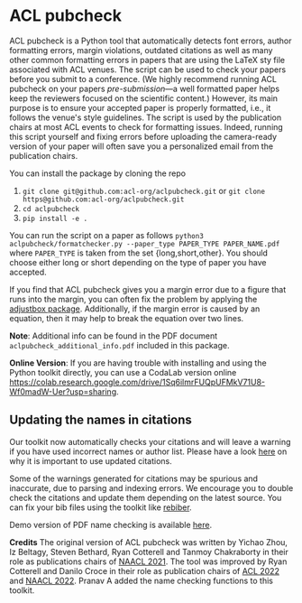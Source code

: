 # ACL pubcheck
ACL pubcheck is a Python tool that automatically detects font errors, author formatting errors, margin violations, outdated citations as well as many other common formatting errors in papers that are using the LaTeX sty file associated with ACL venues. The script can be used to check your papers before you submit to a conference. (We highly recommend running ACL pubcheck on your papers *pre-submission*&mdash;a well formatted paper helps keep the reviewers focused on the scientific content.) However, its main purpose is to ensure your accepted paper is properly formatted, i.e., it follows the venue's style guidelines. The script is used by the publication chairs at most ACL events to check for formatting issues. Indeed, running this script yourself and fixing errors before uploading the camera-ready version of your paper will often save you a personalized email from the publication chairs. 

You can install the package by cloning the repo
1. ``git clone git@github.com:acl-org/aclpubcheck.git`` or ``git clone https@github.com:acl-org/aclpubcheck.git``
2. ``cd aclpubcheck``
3. ``pip install -e .``

You can run the script on a paper as follows
``python3 aclpubcheck/formatchecker.py --paper_type PAPER_TYPE PAPER_NAME.pdf`` where ``PAPER_TYPE`` is taken from the set {long,short,other}. You should choose either long or short depending on the type of paper you have accepted.

If you find that ACL pubcheck gives you a margin error due to a figure that runs into the margin, you can often fix the problem by applying the [adjustbox package](https://ctan.org/pkg/adjustbox?lang=en). Additionally, if the margin error is caused by an equation, then it may help to break the equation over two lines.

**Note**: Additional info can be found in the PDF document ``aclpubcheck_additional_info.pdf`` included in this package.

**Online Version**: If you are having trouble with installing and using the Python toolkit directly, you can use a CodaLab version online https://colab.research.google.com/drive/1Sq6ilmrFUQpUFMkV71U8-Wf0madW-Uer?usp=sharing. 

## Updating the names in citations

Our toolkit now automatically checks your citations and will leave a warning if you have used incorrect names or author list. Please have a look [here](https://2021.naacl.org/blog/name-change-procedure/) on why it is important to use updated citations.

Some of the warnings generated for citations may be spurious and inaccurate, due to parsing and indexing errors. We encourage you to double check the citations and update them depending on the latest source. You can fix your bib files using the toolkit like [rebiber](https://github.com/yuchenlin/rebiber).

Demo version of PDF name checking is available [here](https://pdf-name-change-checking.herokuapp.com/).

**Credits**
The original version of ACL pubcheck was written by Yichao Zhou, Iz Beltagy, Steven Bethard, Ryan Cotterell and Tanmoy Chakraborty in their role as publications chairs of [NAACL 2021](https://2021.naacl.org/organization/). The tool was improved by Ryan Cotterell and Danilo Croce in their role as publication chairs of [ACL 2022](https://www.2022.aclweb.org/organisers) and [NAACL 2022](https://2022.naacl.org/). Pranav A added the name checking functions to this toolkit.
